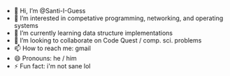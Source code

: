 - 👋 Hi, I’m @Santi-I-Guess
- 👀 I’m interested in competative programming, networking, and operating systems
- 🌱 I’m currently learning data structure implementations
- 💞️ I’m looking to collaborate on Code Quest / comp. sci. problems
- 📫 How to reach me: gmail
- 😄 Pronouns: he / him
- ⚡ Fun fact: i'm not sane lol

<!---
Santi-I-Guess/Santi-I-Guess is a ✨ special ✨ repository because its `README.md` (this file) appears on your GitHub profile.
You can click the Preview link to take a look at your changes.
--->
